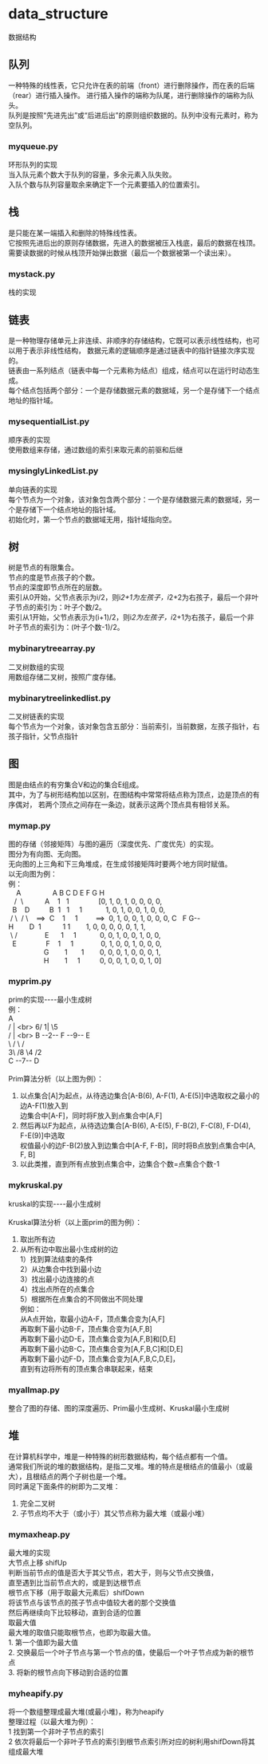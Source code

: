 # data_structure
数据结构

## 队列
一种特殊的线性表，它只允许在表的前端（front）进行删除操作，而在表的后端（rear）进行插入操作。
进行插入操作的端称为队尾，进行删除操作的端称为队头。<br>
队列是按照“先进先出”或“后进后出”的原则组织数据的。队列中没有元素时，称为空队列。

### myqueue.py
环形队列的实现<br>
当入队元素个数大于队列的容量，多余元素入队失败。<br>
入队个数与队列容量取余来确定下一个元素要插入的位置索引。 <br>

## 栈
是只能在某一端插入和删除的特殊线性表。<br>
它按照先进后出的原则存储数据，先进入的数据被压入栈底，最后的数据在栈顶。<br>
需要读数据的时候从栈顶开始弹出数据（最后一个数据被第一个读出来）。<br>

### mystack.py
栈的实现<br>

## 链表
是一种物理存储单元上非连续、非顺序的存储结构，它既可以表示线性结构，也可以用于表示非线性结构，
数据元素的逻辑顺序是通过链表中的指针链接次序实现的。<br>
链表由一系列结点（链表中每一个元素称为结点）组成，结点可以在运行时动态生成。<br>
每个结点包括两个部分：一个是存储数据元素的数据域，另一个是存储下一个结点地址的指针域。<br>

### mysequentialList.py
顺序表的实现<br>
使用数组来存储，通过数组的索引来取元素的前驱和后继<br>

### mysinglyLinkedList.py
单向链表的实现<br>
每个节点为一个对象，该对象包含两个部分：一个是存储数据元素的数据域，另一个是存储下一个结点地址的指针域。<br>
初始化时，第一个节点的数据域无用，指针域指向空。<br>

## 树
树是节点的有限集合。<br>
节点的度是节点孩子的个数。<br>
节点的深度即节点所在的层数。<br>
索引从0开始，父节点表示为i/2，则i*2+1为左孩子，i*2+2为右孩子，最后一个非叶子节点的索引为：叶子个数/2。<br>
索引从1开始，父节点表示为(i+1)/2，则i*2为左孩子，i*2+1为右孩子，最后一个非叶子节点的索引为：(叶子个数-1)/2。<br>

### mybinarytreearray.py
二叉树数组的实现<br>
用数组存储二叉树，按照广度存储。<br>

### mybinarytreelinkedlist.py
二叉树链表的实现<br>
每个节点为一个对象，该对象包含五部分：当前索引，当前数据，左孩子指针，右孩子指针，父节点指针<br>

## 图
图是由结点的有穷集合V和边的集合E组成。<br>
其中，为了与树形结构加以区别，在图结构中常常将结点称为顶点，边是顶点的有序偶对，
若两个顶点之间存在一条边，就表示这两个顶点具有相邻关系。<br>

### mymap.py
图的存储（邻接矩阵）与图的遍历（深度优先、广度优先）的实现。<br>
图分为有向图、无向图。<br>
无向图的上三角和下三角堆成，在生成邻接矩阵时要两个地方同时赋值。<br>
以无向图为例：<br>
例：<br>
&nbsp;&nbsp;&nbsp;&nbsp;A&nbsp;&nbsp;&nbsp;&nbsp;&nbsp;&nbsp;&nbsp;&nbsp;&nbsp;&nbsp;&nbsp;&nbsp;&nbsp;&nbsp;&nbsp;&nbsp;A&nbsp;B&nbsp;C&nbsp;D&nbsp;E&nbsp;F&nbsp;G&nbsp;H
&nbsp;&nbsp;&nbsp;/&nbsp;&nbsp;\\&nbsp;&nbsp;&nbsp;&nbsp;&nbsp;&nbsp;&nbsp;&nbsp;&nbsp;&nbsp;&nbsp;A&nbsp;&nbsp;&nbsp;&nbsp;1&nbsp;&nbsp;&nbsp;1&nbsp;&nbsp;&nbsp;&nbsp;&nbsp;&nbsp;&nbsp;&nbsp;&nbsp;&nbsp;&nbsp;&nbsp;&nbsp;&nbsp;&nbsp;[0,&nbsp;1,&nbsp;0,&nbsp;1,&nbsp;0,&nbsp;0,&nbsp;0,&nbsp;0,
&nbsp;&nbsp;B&nbsp;&nbsp;&nbsp;&nbsp;D&nbsp;&nbsp;&nbsp;&nbsp;&nbsp;&nbsp;&nbsp;&nbsp;&nbsp;&nbsp;B&nbsp;&nbsp;1&nbsp;&nbsp;&nbsp;1&nbsp;&nbsp;&nbsp;&nbsp;&nbsp;1&nbsp;&nbsp;&nbsp;&nbsp;&nbsp;&nbsp;&nbsp;&nbsp;&nbsp;&nbsp;&nbsp;&nbsp;1,&nbsp;0,&nbsp;1,&nbsp;0,&nbsp;0,&nbsp;1,&nbsp;0,&nbsp;0,
&nbsp;/&nbsp;\\&nbsp;&nbsp;/&nbsp;\\&nbsp;&nbsp;&nbsp;&nbsp;==>&nbsp;&nbsp;C&nbsp;&nbsp;&nbsp;&nbsp;1&nbsp;&nbsp;&nbsp;&nbsp;&nbsp;1&nbsp;&nbsp;&nbsp;&nbsp;&nbsp;&nbsp;&nbsp;&nbsp;&nbsp;==>&nbsp;&nbsp;0,&nbsp;1,&nbsp;0,&nbsp;0,&nbsp;1,&nbsp;0,&nbsp;0,&nbsp;0,
C&nbsp;&nbsp;&nbsp;F&nbsp;G--H&nbsp;&nbsp;&nbsp;&nbsp;&nbsp;&nbsp;&nbsp;&nbsp;D&nbsp;&nbsp;1&nbsp;&nbsp;&nbsp;&nbsp;&nbsp;&nbsp;&nbsp;&nbsp;&nbsp;&nbsp;&nbsp;1&nbsp;1&nbsp;&nbsp;&nbsp;&nbsp;&nbsp;&nbsp;&nbsp;&nbsp;1,&nbsp;0,&nbsp;0,&nbsp;0,&nbsp;0,&nbsp;0,&nbsp;1,&nbsp;1,
&nbsp;\\&nbsp;/&nbsp;&nbsp;&nbsp;&nbsp;&nbsp;&nbsp;&nbsp;&nbsp;&nbsp;&nbsp;&nbsp;&nbsp;&nbsp;&nbsp;E&nbsp;&nbsp;&nbsp;&nbsp;&nbsp;&nbsp;1&nbsp;&nbsp;&nbsp;&nbsp;&nbsp;1&nbsp;&nbsp;&nbsp;&nbsp;&nbsp;&nbsp;&nbsp;&nbsp;&nbsp;&nbsp;&nbsp;&nbsp;0,&nbsp;0,&nbsp;1,&nbsp;0,&nbsp;0,&nbsp;1,&nbsp;0,&nbsp;0,
&nbsp;&nbsp;E&nbsp;&nbsp;&nbsp;&nbsp;&nbsp;&nbsp;&nbsp;&nbsp;&nbsp;&nbsp;&nbsp;&nbsp;&nbsp;&nbsp;&nbsp;F&nbsp;&nbsp;&nbsp;&nbsp;1&nbsp;&nbsp;&nbsp;&nbsp;&nbsp;1&nbsp;&nbsp;&nbsp;&nbsp;&nbsp;&nbsp;&nbsp;&nbsp;&nbsp;&nbsp;&nbsp;&nbsp;&nbsp;&nbsp;0,&nbsp;1,&nbsp;0,&nbsp;0,&nbsp;1,&nbsp;0,&nbsp;0,&nbsp;0,
&nbsp;&nbsp;&nbsp;&nbsp;&nbsp;&nbsp;&nbsp;&nbsp;&nbsp;&nbsp;&nbsp;&nbsp;&nbsp;&nbsp;&nbsp;&nbsp;&nbsp;&nbsp;G&nbsp;&nbsp;&nbsp;&nbsp;&nbsp;&nbsp;&nbsp;&nbsp;1&nbsp;&nbsp;&nbsp;&nbsp;&nbsp;&nbsp;&nbsp;1&nbsp;&nbsp;&nbsp;&nbsp;&nbsp;&nbsp;&nbsp;&nbsp;0,&nbsp;0,&nbsp;0,&nbsp;1,&nbsp;0,&nbsp;0,&nbsp;0,&nbsp;1,
&nbsp;&nbsp;&nbsp;&nbsp;&nbsp;&nbsp;&nbsp;&nbsp;&nbsp;&nbsp;&nbsp;&nbsp;&nbsp;&nbsp;&nbsp;&nbsp;&nbsp;&nbsp;H&nbsp;&nbsp;&nbsp;&nbsp;&nbsp;&nbsp;&nbsp;&nbsp;1&nbsp;&nbsp;&nbsp;&nbsp;&nbsp;1&nbsp;&nbsp;&nbsp;&nbsp;&nbsp;&nbsp;&nbsp;&nbsp;&nbsp;&nbsp;0,&nbsp;0,&nbsp;0,&nbsp;1,&nbsp;0,&nbsp;0,&nbsp;1,&nbsp;0]

### myprim.py
prim的实现----最小生成树<br>
例：<br>
        A<br>
    /   |   \<br>
  6/   1|    \5<br>
  /     |     \<br>
B --2-- F --9-- E    <br>
  \    / \     /<br>
  3\  /8  \4  /2<br>
    C --7-- D<br>
    <br>
Prim算法分析（以上图为例）：<br>
1. 以点集合[A]为起点，从待选边集合[A-B(6), A-F(1), A-E(5)]中选取权之最小的边A-F(1)放入到<br>
   边集合中[A-F]，同时将F放入到点集合中[A,F]<br>
2. 然后再以F为起点，从待选边集合[A-B(6), A-E(5), F-B(2), F-C(8), F-D(4), F-E(9)]中选取<br>
   权值最小的边F-B(2)放入到边集合中[A-F, F-B]，同时将B点放到点集合中[A, F, B]<br>
3. 以此类推，直到所有点放到点集合中，边集合个数=点集合个数-1<br>

### mykruskal.py
kruskal的实现----最小生成树<br>
<br>
Kruskal算法分析（以上面prim的图为例）：<br>
1. 取出所有边<br>
2. 从所有边中取出最小生成树的边<br>
   1）找到算法结束的条件<br>
   2）从边集合中找到最小边<br>
   3）找出最小边连接的点<br>
   4）找出点所在的点集合<br>
   5）根据所在点集合的不同做出不同处理<br>
例如：<br>
从A点开始，取最小边A-F，顶点集合变为[A,F]<br>
再取剩下最小边B-F，顶点集合变为[A,F,B]<br>
再取剩下最小边D-E，顶点集合变为[A,F,B]和[D,E]<br>
再取剩下最小边B-C，顶点集合变为[A,F,B,C]和[D,E]<br>
再取剩下最小边F-D，顶点集合变为[A,F,B,C,D,E]，<br>
直到有边将所有的顶点集合串联起来，结束<br>

### myallmap.py
整合了图的存储、图的深度遍历、Prim最小生成树、Kruskal最小生成树<br>

## 堆
在计算机科学中，堆是一种特殊的树形数据结构，每个结点都有一个值。<br>
通常我们所说的堆的数据结构，是指二叉堆。堆的特点是根结点的值最小（或最大），且根结点的两个子树也是一个堆。<br>
同时满足下面条件的树即为二叉堆：<br>
1. 完全二叉树<br>
2. 子节点均不大于（或小于）其父节点称为最大堆（或最小堆）<br>

### mymaxheap.py
最大堆的实现<br>
大节点上移 shifUp<br>
    判断当前节点的值是否大于其父节点，若大于，则与父节点交换值，<br>
    直至遇到比当前节点大的，或是到达根节点<br>
根节点下移（用于取最大元素后）shifDown<br>
    将该节点与该节点的孩子节点中值较大者的那个交换值<br>
    然后再继续向下比较移动，直到合适的位置<br>
取最大值<br>
    最大堆的取值只能取根节点，也即为取最大值。<br>
    1. 第一个值即为最大值<br>
    2. 交换最后一个叶子节点与第一个节点的值，使最后一个叶子节点成为新的根节点<br>
    3. 将新的根节点向下移动到合适的位置<br>
    
### myheapify.py
将一个数组整理成最大堆(或最小堆)，称为heapify<br>
整理过程（以最大堆为例）：<br>
    1 找到第一个非叶子节点的索引<br>
    2 依次将最后一个非叶子节点的索引到根节点索引所对应的树利用shifDown将其组成最大堆<br>
